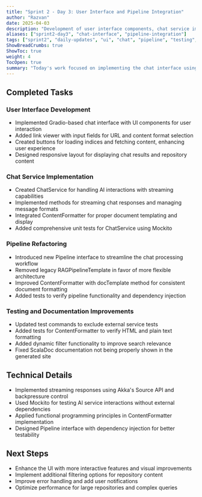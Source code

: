 ```yaml
---
title: "Sprint 2 - Day 3: User Interface and Pipeline Integration"
author: "Razvan"
date: 2025-04-03
description: "Development of user interface components, chat service implementation, and pipeline refactoring"
aliases: ["sprint2-day3", "chat-interface", "pipeline-integration"]
tags: ["sprint2", "daily-updates", "ui", "chat", "pipeline", "testing", "documentation"]
ShowBreadCrumbs: true
ShowToc: true
weight: 4
TocOpen: true
summary: "Today's work focused on implementing the chat interface using Gradio, integrating the ChatService with the Assistant API, refactoring the RAG pipeline, and enhancing content formatting capabilities."
---
```


## Completed Tasks

### User Interface Development
- Implemented Gradio-based chat interface with UI components for user interaction
- Added link viewer with input fields for URL and content format selection
- Created buttons for loading indices and fetching content, enhancing user experience
- Designed responsive layout for displaying chat results and repository content

### Chat Service Implementation
- Created ChatService for handling AI interactions with streaming capabilities
- Implemented methods for streaming chat responses and managing message formats
- Integrated ContentFormatter for proper document templating and display
- Added comprehensive unit tests for ChatService using Mockito

### Pipeline Refactoring
- Introduced new Pipeline interface to streamline the chat processing workflow
- Removed legacy RAGPipelineTemplate in favor of more flexible architecture
- Improved ContentFormatter with docTemplate method for consistent document formatting
- Added tests to verify pipeline functionality and dependency injection

### Testing and Documentation Improvements
- Updated test commands to exclude external service tests
- Added tests for ContentFormatter to verify HTML and plain text formatting
- Added dynamic filter functionality to improve search relevance
- Fixed ScalaDoc documentation not being properly shown in the generated site

## Technical Details
- Implemented streaming responses using Akka's Source API and backpressure control
- Used Mockito for testing AI service interactions without external dependencies
- Applied functional programming principles in ContentFormatter implementation
- Designed Pipeline interface with dependency injection for better testability

## Next Steps
- Enhance the UI with more interactive features and visual improvements
- Implement additional filtering options for repository content
- Improve error handling and add user notifications
- Optimize performance for large repositories and complex queries
